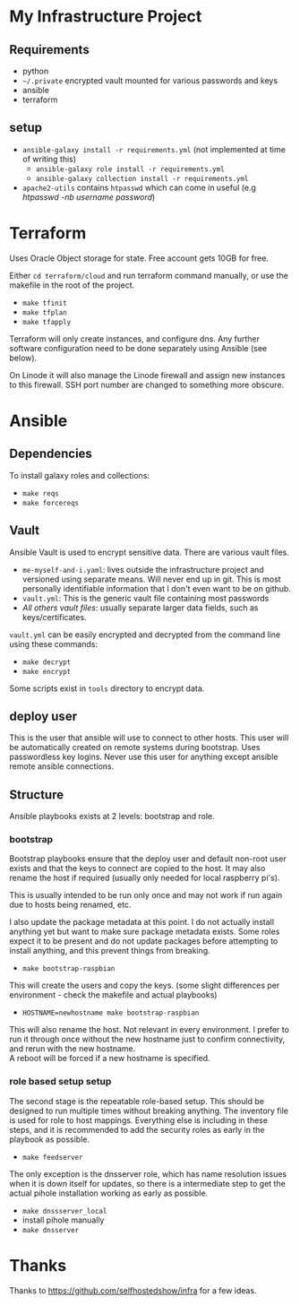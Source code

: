# My Infrastructure Project

## Requirements

- python
- `~/.private` encrypted vault mounted for various passwords and keys
- ansible
- terraform

## setup

- `ansible-galaxy install -r requirements.yml` (not implemented at time of writing this)
  - `ansible-galaxy role install -r requirements.yml`
  - `ansible-galaxy collection install -r requirements.yml`
- `apache2-utils` contains `htpasswd` which can come in useful (e.g *htpasswd -nb
  username password*)

# Terraform

Uses Oracle Object storage for state.  Free account gets 10GB for free. 

Either `cd terraform/cloud` and run terraform command manually, or use the 
makefile in the root of the project.

* `make tfinit`
* `make tfplan`
* `make tfapply`

Terraform will only create instances, and configure dns. Any further software
configuration need to be done separately using Ansible (see below).

On Linode it will also manage the Linode firewall and assign new instances to 
this firewall.  SSH port number are changed to something more obscure.

# Ansible

## Dependencies

To install galaxy roles and collections:

* `make reqs`
* `make forcereqs`

## Vault

Ansible Vault is used to encrypt sensitive data.   There are various vault files.

- `me-myself-and-i.yaml`:  lives outside the infrastructure project and versioned using separate means.  Will 
  never end up in git.   This is most personally identifiable information that I don't even want to
  be on github.
- `vault.yml`: This is the generic vault file containing most passwords
- *All others vault files*: usually separate larger data fields, such as keys/certificates.

`vault.yml` can be easily encrypted and decrypted from the command line using these commands:

* `make decrypt`
* `make encrypt`

Some scripts exist in `tools` directory to encrypt data.

## deploy user

This is the user that ansible will use to connect to other hosts.  This user will be automatically 
created on remote systems during bootstrap.  Uses passwordless key logins.  Never use this
user for anything except ansible remote ansible connections.


## Structure

Ansible playbooks exists at 2 levels:  bootstrap and role.

### bootstrap

Bootstrap playbooks ensure that the deploy user and default non-root user
exists and that the keys to connect are copied to the host.
It may also rename the host if required (usually only needed for local raspberry pi's).

This is usually intended to be run only once and may not work if run again
due to hosts being renamed, etc.

I also update the package metadata at this point.   I do not actually install anything yet
but want to make sure package metadata exists.  Some roles expect it to be present and do 
not update packages before attempting to install anything, and this prevent things from breaking.

* `make bootstrap-raspbian` 

This will create the users and copy the keys. (some slight differences per environment - check
the makefile and actual playbooks)

* `HOSTNAME=newhostname make bootstrap-raspbian` 

This will also rename the host. Not relevant in every environment.   I prefer to run it through 
once without the new hostname just to confirm connectivity, and rerun with the new hostname.    
A reboot will be forced if a new hostname is specified.

### role based setup setup

The second stage is the repeatable role-based setup. This should be designed to run multiple times
without breaking anything.  The inventory file is used for role to host mappings. Everything else 
is including in these steps, and it is recommended to add the security roles as early in the playbook
as possible.

* `make feedserver`


The only exception is the dnsserver role, which has name resolution issues when it is down itself for updates,
so there is a intermediate step to get the actual pihole installation working as early as possible.

* `make dnssserver_local`
* install pihole manually
* `make dnsserver`


# Thanks

Thanks to https://github.com/selfhostedshow/infra for a few ideas.

